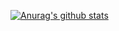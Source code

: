 [![Anurag's github stats](https://github-readme-stats.vercel.app/api?username=Edison0716)](https://github.com/anuraghazra/github-readme-stats)
